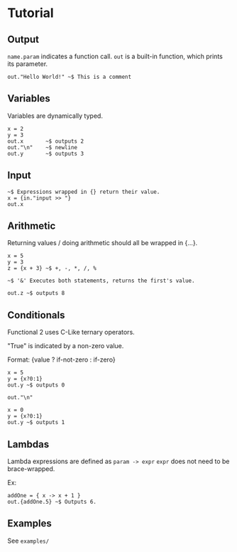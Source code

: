 # Tutorial

## Output

`name.param` indicates a function call.
`out` is a built-in function, which prints its parameter.

```
out."Hello World!" ~$ This is a comment
```

## Variables

Variables are dynamically typed.

```
x = 2
y = 3
out.x       ~$ outputs 2
out."\n"    ~$ newline
out.y       ~$ outputs 3
```

## Input

```
~$ Expressions wrapped in {} return their value.
x = {in."input >> "}
out.x
```

## Arithmetic

Returning values / doing arithmetic should all be wrapped in \{...\}.

```
x = 5
y = 3
z = {x + 3} ~$ +, -, *, /, %

~$ '&' Executes both statements, returns the first's value.

out.z ~$ outputs 8
```

## Conditionals

Functional 2 uses C-Like ternary operators.

"True" is indicated by a non-zero value.

Format: {value ? if-not-zero : if-zero}

```
x = 5
y = {x?0:1}
out.y ~$ outputs 0

out."\n"

x = 0
y = {x?0:1}
out.y ~$ outputs 1 
```

## Lambdas

Lambda expressions are defined as `param -> expr`
`expr` does not need to be brace-wrapped.

Ex:

```
addOne = { x -> x + 1 }
out.{addOne.5} ~$ Outputs 6.
```

## Examples

See `examples/`